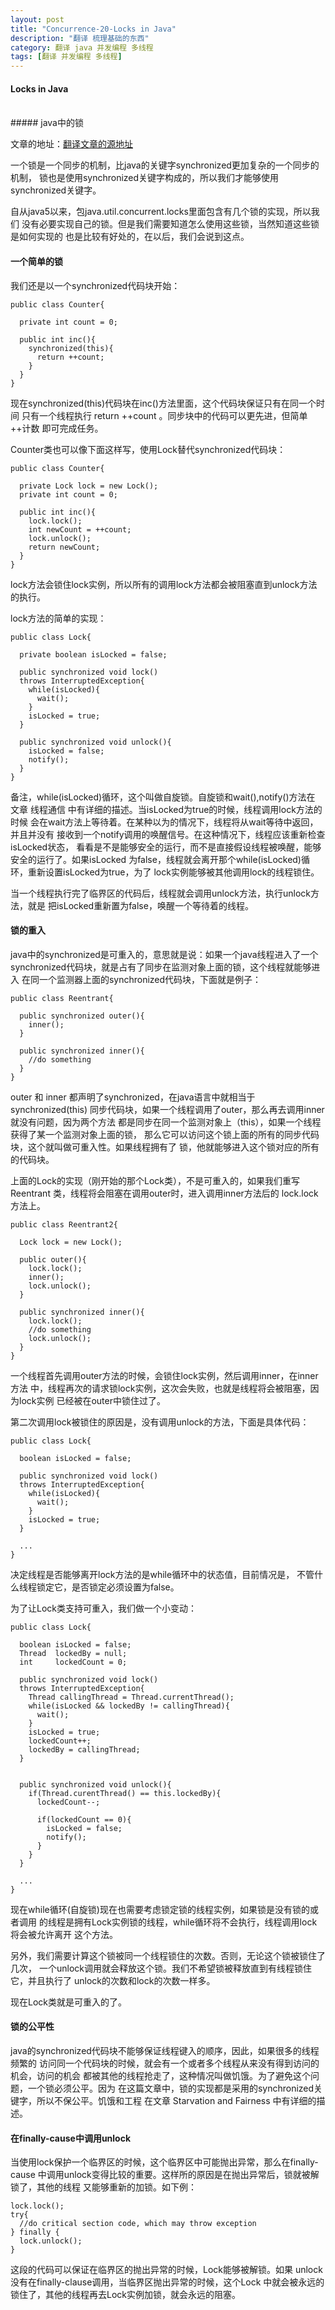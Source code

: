 ```yaml
---
layout: post
title: "Concurrence-20-Locks in Java"
description: "翻译 梳理基础的东西"
category: 翻译 java 并发编程 多线程
tags: [翻译 并发编程 多线程]
---
```

#### Locks in Java
<br/>
##### java中的锁
<br/>

文章的地址：[翻译文章的源地址](http://tutorials.jenkov.com/java-concurrency/locks.html)
<br/>

一个锁是一个同步的机制，比java的关键字synchronized更加复杂的一个同步的机制，
锁也是使用synchronized关键字构成的，所以我们才能够使用synchronized关键字。    

自从java5以来，包java.util.concurrent.locks里面包含有几个锁的实现，所以我们
没有必要实现自己的锁。但是我们需要知道怎么使用这些锁，当然知道这些锁是如何实现的
也是比较有好处的，在以后，我们会说到这点。

#### 一个简单的锁

我们还是以一个synchronized代码块开始：   

```
public class Counter{

  private int count = 0;

  public int inc(){
    synchronized(this){
      return ++count;
    }
  }
}
```
现在synchronized(this)代码块在inc()方法里面，这个代码块保证只有在同一个时间
只有一个线程执行  return ++count 。同步块中的代码可以更先进，但简单++计数
即可完成任务。    

Counter类也可以像下面这样写，使用Lock替代synchronized代码块：   

```
public class Counter{

  private Lock lock = new Lock();
  private int count = 0;

  public int inc(){
    lock.lock();
    int newCount = ++count;
    lock.unlock();
    return newCount;
  }
}
``` 
lock方法会锁住lock实例，所以所有的调用lock方法都会被阻塞直到unlock方法的执行。   

lock方法的简单的实现：   

```
public class Lock{

  private boolean isLocked = false;

  public synchronized void lock()
  throws InterruptedException{
    while(isLocked){
      wait();
    }
    isLocked = true;
  }

  public synchronized void unlock(){
    isLocked = false;
    notify();
  }
}
```

备注，while(isLocked)循环，这个叫做自旋锁。自旋锁和wait(),notify()方法在
文章 线程通信 中有详细的描述。当isLocked为true的时候，线程调用lock方法的时候
会在wait方法上等待着。在某种以为的情况下，线程将从wait等待中返回，并且并没有
接收到一个notify调用的唤醒信号。在这种情况下，线程应该重新检查isLocked状态，
看看是不是能够安全的运行，而不是直接假设线程被唤醒，能够安全的运行了。如果isLocked
为false，线程就会离开那个while(isLocked)循环，重新设置isLocked为true，为了
lock实例能够被其他调用lock的线程锁住。       

当一个线程执行完了临界区的代码后，线程就会调用unlock方法，执行unlock方法，就是
把isLocked重新置为false，唤醒一个等待着的线程。     


#### 锁的重入

java中的synchronized是可重入的，意思就是说：如果一个java线程进入了一个
synchronized代码块，就是占有了同步在监测对象上面的锁，这个线程就能够进入
在同一个监测器上面的synchronized代码块，下面就是例子：    

```
public class Reentrant{

  public synchronized outer(){
    inner();
  }

  public synchronized inner(){
    //do something
  }
}
``` 

outer 和 inner 都声明了synchronized，在java语言中就相当于synchronized(this)
同步代码块，如果一个线程调用了outer，那么再去调用inner就没有问题，因为两个方法
都是同步在同一个监测对象上（this），如果一个线程获得了某一个监测对象上面的锁，
那么它可以访问这个锁上面的所有的同步代码块，这个就叫做可重入性。如果线程拥有了
锁，他就能够进入这个锁对应的所有的代码块。   

上面的Lock的实现（刚开始的那个Lock类），不是可重入的，如果我们重写Reentrant
类，线程将会阻塞在调用outer时，进入调用inner方法后的 lock.lock方法上。   

```
public class Reentrant2{

  Lock lock = new Lock();

  public outer(){
    lock.lock();
    inner();
    lock.unlock();
  }

  public synchronized inner(){
    lock.lock();
    //do something
    lock.unlock();
  }
}
```

一个线程首先调用outer方法的时候，会锁住lock实例，然后调用inner，在inner方法
中，线程再次的请求锁lock实例，这次会失败，也就是线程将会被阻塞，因为lock实例
已经被在outer中锁住过了。   

第二次调用lock被锁住的原因是，没有调用unlock的方法，下面是具体代码：   

```
public class Lock{

  boolean isLocked = false;

  public synchronized void lock()
  throws InterruptedException{
    while(isLocked){
      wait();
    }
    isLocked = true;
  }

  ...
}
```

决定线程是否能够离开lock方法的是while循环中的状态值，目前情况是，
不管什么线程锁定它，是否锁定必须设置为false。

为了让Lock类支持可重入，我们做一个小变动：   

```
public class Lock{

  boolean isLocked = false;
  Thread  lockedBy = null;
  int     lockedCount = 0;

  public synchronized void lock()
  throws InterruptedException{
    Thread callingThread = Thread.currentThread();
    while(isLocked && lockedBy != callingThread){
      wait();
    }
    isLocked = true;
    lockedCount++;
    lockedBy = callingThread;
  }


  public synchronized void unlock(){
    if(Thread.curentThread() == this.lockedBy){
      lockedCount--;

      if(lockedCount == 0){
        isLocked = false;
        notify();
      }
    }
  }

  ...
}

```

现在while循环(自旋锁)现在也需要考虑锁定锁的线程实例，如果锁是没有锁的或者调用
的线程是拥有Lock实例锁的线程，while循环将不会执行，线程调用lock将会被允许离开
这个方法。   


另外，我们需要计算这个锁被同一个线程锁住的次数。否则，无论这个锁被锁住了几次，
一个unlock调用就会释放这个锁。我们不希望锁被释放直到有线程锁住它，并且执行了
unlock的次数和lock的次数一样多。    

现在Lock类就是可重入的了。     

#### 锁的公平性

java的synchronized代码块不能够保证线程键入的顺序，因此，如果很多的线程频繁的
访问同一个代码块的时候，就会有一个或者多个线程从来没有得到访问的机会，访问的机会
都被其他的线程抢走了，这种情况叫做饥饿。为了避免这个问题，一个锁必须公平。因为
在这篇文章中，锁的实现都是采用的synchronized关键字，所以不保公平。饥饿和工程
在文章  Starvation and Fairness 中有详细的描述。  

#### 在finally-cause中调用unlock

当使用lock保护一个临界区的时候，这个临界区中可能抛出异常，那么在finally-cause
中调用unlock变得比较的重要。这样所的原因是在抛出异常后，锁就被解锁了，其他的线程
又能够重新的加锁。如下例：    

```
lock.lock();
try{
  //do critical section code, which may throw exception
} finally {
  lock.unlock();
}
```

这段的代码可以保证在临界区的抛出异常的时候，Lock能够被解锁。如果
unlock没有在finally-clause调用，当临界区抛出异常的时候，这个Lock
中就会被永远的锁住了，其他的线程再去Lock实例加锁，就会永远的阻塞。




























































